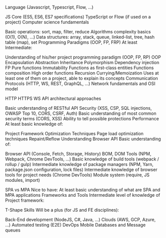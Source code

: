 Language (Javascript, Typescript, Flow, ...)

JS Core (ES5, ES6, ES7 specifications)
TypeScript or Flow (if used on a project)
Computer science fundamentals

Basic operations: sort, map, filter, reduce
Algorithms complexity basics (O(1), O(N), ...)
Data structures: array, stack, queue, linked-list, tree, hash table (map), set
Programming Paradigms (OOP, FP, FRP)
At least Intermediate:

Understanding of his/her project programming paradigm (OOP, FP, RP)
OOP
Encapsulation
Abstraction
Inheritance
Polymorphism
Dependency injection
FP
Pure functions
Immutability
Functions as first-class entities
Functions composition
High order functions
Recursion
Currying/Memoization
Uses at least one of them on a project, able to explain its concepts
Communication Protocols (HTTP, WS, REST, GraphQL, ...)
Network fundamentals and OSI model

HTTP
HTTPS
WS
API architectural approaches

Basic understanding of RESTful API
Security (XSS, CSP, SQL injections, OWASP Top 10, CORS, CSRF, Auth)
Basic understanding of most common security terms (CORS, XSS)
Ability to tell possible protections
Performance
At least basic knowledge of:

Project Framework Optimization Techniques
Page load optimization techniques
Repaint/Reflow Understanding
Browser API
Basic understanding of:

Browser API (Console, Fetch, Storage, History)
BOM, DOM
Tools (NPM, Webpack, Chrome DevTools, ...)
Basic knowledge of build tools (webpack / rollup / gulp)
Intermediate knowledge of package managers (NPM, Yarn, package.json configuration, lock files)
Intermediate knowledge of browser tools for project needs (Chrome DevTools)
Module system (require, JS modules, import)

SPA vs MPA
Nice to have:
At least basic understanding of what are SPA and MPA applications
Frameworks and Tools
Intermediate level of knowledge of Project framework:

T-Shape Skills
Will be a plus (for JS and FE disciplines):

Back-End development (NodeJS, C#, Java, ...)
Clouds (AWS, GCP, Azure, ...)
Automated testing (E2E)
DevOps
Mobile
Databases and Message queues